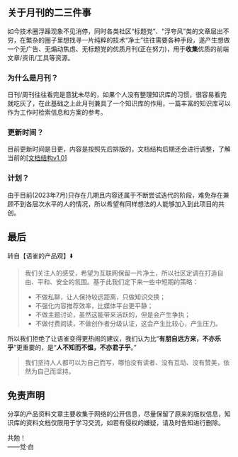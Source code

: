 ## 关于月刊的二三件事
如今技术圈浮躁现象不见消停，同时各类社区“标题党”、“浮夸风”类的文章层出不穷，在繁杂的圈子里想找寻一片纯粹的技术“净土”往往需要各种手段，遂产生想做一个无广告、无煽动焦虑、无标题党的优质月刊(正在努力)，用于**收集**优质的前端文章/资讯/工具等资源。
### 为什么是月刊？
日刊/周刊往往看完是意犹未尽的，如果个人没有整理知识库的习惯，很容易看完就吃灰了，在此基础之上此月刊兼具了一个知识库的作用，一篇丰富的知识库可以作为工作时检索信息和方案的参考。
### 更新时间？
目前更新时间是日更，内容是按照先后排版的，文档结构后期还会进行调整，了解当前的[[文档结构v1.0]](https://www.yuque.com/vannvan/tools/zcrgoofnavna9k1o)
### 计划？
由于目前(2023年7月)只存在几期且内容还属于不断尝试迭代的阶段，难免存在兼顾不到各层次水平的人的情况，所以希望有同样想法的人能够加入到此项目的共创。
## 最后
转自【语雀的产品观】⬇️
> 我们关注人的感受，希望为互联网保留一片净土，所以社区定调在打造自由、平和、安全的氛围。基于此我们定下来一些中短期的策略：
> - 不做私聊，让人保持较远距离，只做知识交换；
> - 不强化内容推荐效率，比媒体平台更平静；
> - 不做主题讨论，虽然这能带来活跃的，但是会产生争执；
> - 不做付费阅读，不做创作者分级认证，这会产生比较心，产生压力。
> 
所以我们拒绝了让语雀变得更热闹的建议，我们认为比“**有朋自远方来，不亦乐乎**”更重要的，是“**人不知而不愠，不亦君子乎**。”
> 我们坚持人人都可以为自己而写，哪怕没有读者、没有互动、没有赞美，依然为自己而坚持。

## 免责声明
分享的产品资料文章主要收集于网络的公开信息，尽量保留了原来的版权信息，知识库的资料文档仅限用于学习交流，如若有侵权的嫌疑，请及时告知进行删除。

共勉！<br />——觉·白

